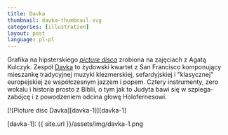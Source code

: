 ```yaml
---
title: Davka
thumbnail: davka-thumbnail.svg
categories: [illustration]
layout: post
language: pl-pl
---
```


Grafika na hipsterskiego [_picture disca_](http://en.wikipedia.org/wiki/Picture_disc) zrobiona na zajęciach z Agatą Kulczyk. Zespół [Davka](http://davkamusic.com) to żydowski kwartet z San Francisco komponujący mieszankę tradycyjnej muzyki klezmerskiej, sefardyjskiej i "klasycznej" europejskiej ze współczesnym jazzem i popem. Cztery instrumenty, zero wokalu i historia prosto z Biblii, o tym jak to Judyta bawi się w szpiega-zabójcę i z powodzeniem odcina głowę Holofernesowi.

[![Picture disc Davka][davka-1]][davka-1]

[davka-1]: {{ site.url }}/assets/img/davka-1.png